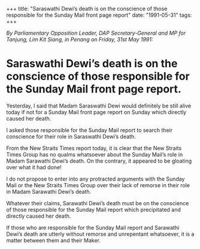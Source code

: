 +++ 
title: "Saraswathi Dewi’s death is on the conscience of those responsible for the Sunday Mail front page report"
date: "1991-05-31"
tags:
+++

_By Parliamentary Opposition Leader, DAP Secretary-General and MP for Tanjung, Lim Kit Siang, in Penang on Friday, 31st May 1991:_

# Saraswathi Dewi’s death is on the conscience of those responsible for the Sunday Mail front page report.

Yesterday, I said that Madam Saraswathi Dewi would definitely be still alive today if not for a Sunday Mail front page report on Sunday which directly caused her death.</u>

I asked those responsible for the Sunday Mail report to search their conscience for their role in Saraswathi Dewi’s death.

From the New Straits Times report today, it is clear that the New Straits Times Group has no qualms whatsoever about the Sunday Mail’s role in Madam Sarawathi Dewi’s death. On the contrary, it appeared to be gloating over what it had done!

I do not propose to enter into any protracted arguments with the Sunday Mail or the New Straits Times Group over their lack of remorse in their role in Madam Sarawathi Dewi’s death.

Whatever their claims, Sarawathi Dewi’s death must be on the conscience of those responsible for the Sunday Mail report which precipitated and directly caused her death. 

If those who are responsible for the Sunday Mail report and Sarawathi Dewi’s death are utterly 
without remorse and unrepentant whatsoever, it is a matter between them and their Maker.
 
